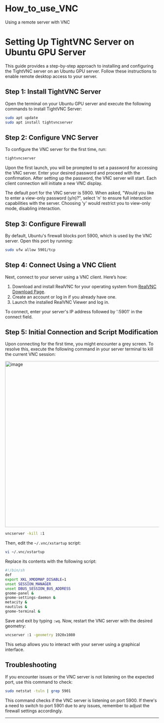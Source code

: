 # How_to_use_VNC
Using a remote server with VNC

# Setting Up TightVNC Server on Ubuntu GPU Server

This guide provides a step-by-step approach to installing and configuring the TightVNC server on an Ubuntu GPU server. Follow these instructions to enable remote desktop access to your server.

## Step 1: Install TightVNC Server

Open the terminal on your Ubuntu GPU server and execute the following commands to install TightVNC Server:

```bash
sudo apt update
sudo apt install tightvncserver
```

## Step 2: Configure VNC Server

To configure the VNC server for the first time, run:

```bash
tightvncserver
```

Upon the first launch, you will be prompted to set a password for accessing the VNC server. Enter your desired password and proceed with the confirmation. After setting up the password, the VNC server will start. Each client connection will initiate a new VNC display.

The default port for the VNC server is 5900. When asked, "Would you like to enter a view-only password (y/n)?", select 'n' to ensure full interaction capabilities with the server. Choosing 'y' would restrict you to view-only mode, disabling interaction.

## Step 3: Configure Firewall

By default, Ubuntu's firewall blocks port 5900, which is used by the VNC server. Open this port by running:

```bash
sudo ufw allow 5901/tcp
```

## Step 4: Connect Using a VNC Client

Next, connect to your server using a VNC client. Here’s how:

1. Download and install RealVNC for your operating system from [RealVNC Download Page](https://www.realvnc.com/en/connect/download/viewer/).
2. Create an account or log in if you already have one.
3. Launch the installed RealVNC Viewer and log in.

To connect, enter your server's IP address followed by ':5901' in the connect field.

## Step 5: Initial Connection and Script Modification

Upon connecting for the first time, you might encounter a grey screen. To resolve this, execute the following command in your server terminal to kill the current VNC session:

<img width="542" alt="image" src="https://github.com/paulsung97/How_to_use_VNC/assets/63456050/b4858d69-f6fa-4065-bb4c-fd86e0579e30">

```bash
vncserver -kill :1
```

Then, edit the `~/.vnc/xstartup` script:

```bash
vi ~/.vnc/xstartup
```

Replace its contents with the following script:

```bash
#!/bin/sh
def
export XKL_XMODMAP_DISABLE=1
unset SESSION_MANAGER
unset DBUS_SESSION_BUS_ADDRESS
gnome-panel &
gnome-settings-daemon &
metacity &
nautilus &
gnome-terminal &
```

Save and exit by typing `:wq`. Now, restart the VNC server with the desired geometry:

```bash
vncserver :1 -geometry 1920x1080
```

This setup allows you to interact with your server using a graphical interface.

## Troubleshooting

If you encounter issues or the VNC server is not listening on the expected port, use this command to check:

```bash
sudo netstat -tuln | grep 5901
```

This command checks if the VNC server is listening on port 5900. If there's a need to switch to port 5901 due to any issues, remember to adjust the firewall settings accordingly.

---

